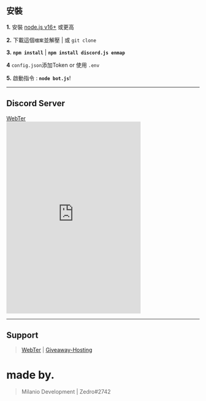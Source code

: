 ## 安裝

 **1.** 安裝 [node.js v16+](https://nodejs.org/) 或更高

 **2.** 下載這個`檔案`並解壓 | 或 `git clone` 

 **3.**  **`npm install`** | **`npm install discord.js enmap`**

 **4** `config.json`添加Token or 使用 `.env`

 **5.** 啟動指令 :  **`node bot.js`**!
  
***

## Discord Server
[WebTer](https://discord.gg/hbZXjAZjv5)<br> <iframe src="https://discord.com/widget?id=612672719804301330&theme=dark" width="350" height="500" allowtransparency="true" frameborder="0" sandbox="allow-popups allow-popups-to-escape-sandbox allow-same-origin allow-scripts"></iframe>

***

## Support

> [WebTer](https://discord.gg/hbZXjAZjv5) | [Giveaway-Hosting](https://discord.gg/Giveaway-Hosting)

# made by.

> Milanio Development | Zedro#2742
